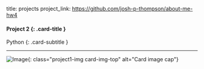 title: projects
project_link: https://github.com/josh-p-thompson/about-me-hw4

#### Project 2 {: .card-title }

Python 
{: .card-subtitle }

<!-- dashes separate top row from bottom row -->
---

![Image](./static/images/project1.png){: class="project1-img card-img-top" alt="Card image cap"}
